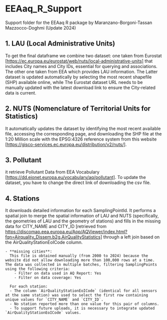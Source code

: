 # EEAaq_R_Support
Support folder for the EEAaq R package by Maranzano-Borgoni-Tassan Mazzocco-Doghmi (Update 2024)


## **1. LAU (Local Administrative Units)**
To get the final dataframe we combine two dataset: one taken from Eurostat [https://ec.europa.eu/eurostat/web/nuts/local-administrative-units] that includes City names and City IDs, essential for querying and associations. The other one taken from EEA which provides LAU information. The Latter dataset is updated automatically by selecting the most recent shapefile (SHP) available online,  while The Eurostat dataset URL needs to be manually updated with the latest download link to ensure the City-related data is current.

## **2. NUTS (Nomenclature of Territorial Units for Statistics)**
It automatically updates the dataset by identifying the most recent available file, accessing the corresponding page, and downloading the SHP file  at the 1:20 Million scale with the EPSG:4326 reference system from this website [https://gisco-services.ec.europa.eu/distribution/v2/nuts/].


## **3. Pollutant**
it retrieve Pollutant Data from EEA Vocabulary [https://dd.eionet.europa.eu/vocabulary/aq/pollutant]. To update the dataset, you have to change the direct link of downloading the csv file.

## **4. Stations**
It downloads detailed information for each SamplingPointId. It performs a spatial join to merge the spatial information of LAU and NUTS (specifically, the geometries of LAU and the geometry of stations) and fills in the missing data for CITY_NAME and CITY_ID [retrieved from https://discomap.eea.europa.eu/App/AQViewer/index.html?fqn=Airquality_Dissem.b2g.AirQualityStatistics] through a left join based on the AirQualityStationEoICode column.

    - **missing cities**:  
      This file is obtained manually (from 2000 to 2024) because the website did not allow downloading more than 100,000 rows at a time. The data was collected in multiple batches, filtering SamplingPoints using the following criteria:
        - Filter on data used in AQ Report: Yes  
        - Filter on data coverage: Yes  

      For each station:
      - The column `AirQualityStationEoICode` (identical for all sensors at the same station) was used to select the first row containing unique values for `CITY_NAME` and `CITY_ID`.
      - No station reported more than one value for this pair of columns.
      - To support future uploads, it is necessary to integrate updated `AirQualityStationEoICode` values.

